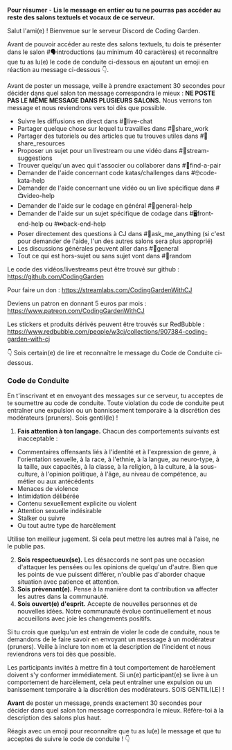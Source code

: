 **Pour résumer** - **Lis le message en entier ou tu ne pourras pas accéder au reste des salons textuels et vocaux de ce serveur.**

Salut l'ami(e) ! Bienvenue sur le serveur Discord de Coding Garden.

Avant de pouvoir accéder au reste des salons textuels, tu dois te présenter dans le salon #🗣introductions (au minimum 40 caractères) et reconnaître que tu as lu(e) le code de conduite ci-dessous en ajoutant un emoji en réaction au message ci-dessous 👇.

Avant de poster un message, veille à prendre exactement 30 secondes pour décider dans quel salon ton message correspondra le mieux :
**NE POSTE PAS LE MÊME MESSAGE DANS PLUSIEURS SALONS.** Nous verrons ton message et nous reviendrons vers toi dès que possible.

* Suivre les diffusions en direct dans #🔴live-chat 
* Partager quelque chose sur lequel tu travailles dans #🎨share_work 
* Partager des tutoriels ou des articles que tu trouves utiles dans #📖share_resources 
* Proposer un sujet pour un livestream ou une vidéo dans #💭stream-suggestions 
* Trouver quelqu'un avec qui t'associer ou collaborer dans #👫find-a-pair 
* Demander de l'aide concernant code katas/challenges dans #🤓code-kata-help 
* Demander de l'aide concernant une vidéo ou un live spécifique dans #📺video-help 
* Demander de l'aide sur le codage en général #🌈general-help 
* Demander de l'aide sur un sujet spécifique de codage dans #🖥front-end-help ou #⏮back-end-help 
* Poser directement des questions à CJ dans #🤔ask_me_anything (si c'est pour demander de l'aide, l'un des autres salons sera plus approprié)
* Les discussions générales peuvent aller dans #💬general  
* Tout ce qui est hors-sujet ou sans sujet vont dans #🎲random 

Le code des vidéos/livestreams peut être trouvé sur github : <https://github.com/CodingGarden>

Pour faire un don : <https://streamlabs.com/CodingGardenWithCJ>

Deviens un patron en donnant 5 euros par mois : <https://www.patreon.com/CodingGardenWithCJ>

Les stickers et produits dérivés peuvent être trouvés sur RedBubble : <https://www.redbubble.com/people/w3cj/collections/907384-coding-garden-with-cj>

👇 Sois certain(e) de lire et reconnaître le message du Code de Conduite ci-dessous.

### **Code de Conduite**

En t'inscrivant et en envoyant des messages sur ce serveur, tu acceptes de te soumettre au code de conduite. Toute violation du code de conduite peut entraîner une expulsion ou un bannissement temporaire à la discrétion des modérateurs (pruners). Sois gentil(le) !

1. **Fais attention à ton langage.** Chacun des comportements suivants est inacceptable : 
  * Commentaires offensants liés à l'identité et à l'expression de genre, à l'orientation sexuelle, à la race, à l'ethnie, à la langue, au neuro-type, à la taille, aux capacités, à la classe, à la religion, à la culture, à la sous-culture, à l'opinion politique, à l'âge, au niveau de compétence, au métier ou aux antécédents
  * Menaces de violence
  * Intimidation délibérée
  * Contenu sexuellement explicite ou violent
  * Attention sexuelle indésirable
  * Stalker ou suivre
  * Ou tout autre type de harcèlement

  Utilise ton meilleur jugement. Si cela peut mettre les autres mal à l'aise, ne le publie pas.

2. **Sois respectueux(se).** Les désaccords ne sont pas une occasion d'attaquer les pensées ou les opinions de quelqu'un d'autre. Bien que les points de vue puissent différer, n'oublie pas d'aborder chaque situation avec patience et attention.
3. **Sois prévenant(e).** Pense à la manière dont ta contribution va affecter les autres dans la communauté. 
4. **Sois ouvert(e) d'esprit.** Accepte de nouvelles personnes et de nouvelles idées. Notre communauté évolue continuellement et nous accueillons avec joie les changements positifs.

Si tu crois que quelqu'un est entrain de violer le code de conduite, nous te demandons de le faire savoir en envoyant un messsage à un modérateur (pruners). Veille à inclure ton nom et la description de l'incident et nous reviendrons vers toi dès que possible.

Les participants invités à mettre fin à tout comportement de harcèlement doivent s'y conformer immédiatement. Si un(e) participant(e) se livre à un comportement de harcèlement, cela peut entraîner une expulsion ou un banissement temporaire à la discrétion des modérateurs. SOIS GENTIL(LE) !

**Avant** de poster un message, prends exactement 30 secondes pour décider dans quel salon ton message correspondra le mieux. Réfère-toi à la description des salons plus haut.

Réagis avec un emoji pour reconnaître que tu as lu(e) le message et que tu acceptes de suivre le code de conduite ! 👇
